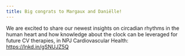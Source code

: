 ```yaml
---
title: Big congrats to Margaux and Daniëlle!
---
```


We are excited to share our newest insights on circadian rhythms in the human heart and how knowledge about the clock can be leveraged for future CV therapies, in NPJ Cardiovascular Health:
https://lnkd.in/gSNUJZ5Q
